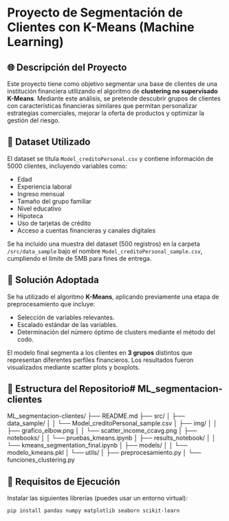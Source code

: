 # Proyecto de Segmentación de Clientes con K-Means (Machine Learning)

## 🌐 Descripción del Proyecto
Este proyecto tiene como objetivo segmentar una base de clientes de una institución financiera utilizando el algoritmo de **clustering no supervisado K-Means**. Mediante este análisis, se pretende descubrir grupos de clientes con características financieras similares que permitan personalizar estrategias comerciales, mejorar la oferta de productos y optimizar la gestión del riesgo.

## 📅 Dataset Utilizado
El dataset se titula `Model_creditoPersonal.csv` y contiene información de 5000 clientes, incluyendo variables como:
- Edad
- Experiencia laboral
- Ingreso mensual
- Tamaño del grupo familiar
- Nivel educativo
- Hipoteca
- Uso de tarjetas de crédito
- Acceso a cuentas financieras y canales digitales

Se ha incluido una muestra del dataset (500 registros) en la carpeta `/src/data_sample` bajo el nombre `Model_creditoPersonal_sample.csv`, cumpliendo el límite de 5MB para fines de entrega.

## 🤖 Solución Adoptada
Se ha utilizado el algoritmo **K-Means**, aplicando previamente una etapa de preprocesamiento que incluye:
- Selección de variables relevantes.
- Escalado estándar de las variables.
- Determinación del número óptimo de clusters mediante el método del codo.

El modelo final segmenta a los clientes en **3 grupos** distintos que representan diferentes perfiles financieros. Los resultados fueron visualizados mediante scatter plots y boxplots.

## 📁 Estructura del Repositorio# ML_segmentacion-clientes
ML_segmentacion-clientes/ ├── README.md ├── src/ │ ├── data_sample/ │ │ └── Model_creditoPersonal_sample.csv │ ├── img/ │ │ ├── grafico_elbow.png │ │ └── scatter_income_ccavg.png │ ├── notebooks/ │ │ └── pruebas_kmeans.ipynb │ ├── results_notebook/ │ │ └── kmeans_segmentation_final.ipynb │ ├── models/ │ │ └── modelo_kmeans.pkl │ └── utils/ │ ├── preprocesamiento.py │ └── funciones_clustering.py

## 🔐 Requisitos de Ejecución
Instalar las siguientes librerías (puedes usar un entorno virtual):
```bash
pip install pandas numpy matplotlib seaborn scikit-learn
